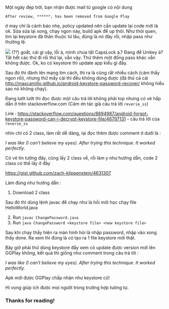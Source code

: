 Một ngày đẹp trời, bạn nhận được mail từ google có nội dung

`After review, ******, has been removed from Google Play`

ờ may chỉ là cảnh báo nhẹ, policy updated nên cần update lại code mới là ok.
Sửa sửa lại xong, chạy ngon này, build apk để up thôi. Như thói quen, tìm lại keystore đã thân thuộc từ lâu, đúng là nó đây rồi, nhập pass như thường lệ:

![](https://images.viblo.asia/6faf94bd-72cb-44b7-8ded-449a454bc55b.png)
(??) goắt, cái gì vậy, lỗi à, mình chưa tắt CapsLock à,? Đang để Unikey à? Tắt hết các thứ đi rồi thử lại, vẫn vậy. Thử thêm một đống pass khác vẫn không được. Ok, ko có keystore thì update app kiểu gì đây.

Sau đó thì đành lên mạng tìm cách, thì ra là cũng rất nhiều cách (cảm thấy ngon rồi), nhưng thử mấy cái thì đều không dùng được (đã thử cả cái http://maxcamillo.github.io/android-keystore-password-recover/ không hiểu sao nó không chạy). 

Đang lướt lướt thì đọc được một câu trả lời không phải top nhưng có vẻ hấp dẫn ở trên stackoverflow.com (Cảm ơn tác giả câu trả lời `reverie_ss`) 

Link : https://stackoverflow.com/questions/8894987/android-forgot-keystore-password-can-i-decrypt-keystore-file/46797131 - câu trả lời của `reverie_ss`

nhìn chỉ có 2 class, làm rất dễ dàng, lại đọc thêm được comment ở dưới là :

*I was like (I can't believe my eyes). After trying this technique. It worked perfectly*. 

Có vẻ tin tưởng đây, cũng lấy 2 class về, rồi làm y như hướng dẫn, code 2 class có thể lấy ở đây

https://gist.github.com/zach-klippenstein/4631307


Làm đúng như hướng dẫn : 
1. Download 2 class

Sau đó thì dùng lệnh javac để chạy như là hồi mới học chạy file HelloWorld.java

2. Run `javac ChangePassword.java`
3. Run `java ChangePassword <keystore file> <new keystore file>`

Sau khi chạy thấy hiện ra màn hình hỏi là nhập password, nhập vào xong thấy done. Ra xem thì đúng là có tạo ra 1 file keystore mới thật.

Bây giờ phải thử dùng keystore đấy xem có update được version mới lên GGPlay không, kết quả thì giống như comment trong câu trả lời :

*I was like (I can't believe my eyes). After trying this technique. It worked perfectly.*

Apk mới được GGPlay chấp nhận như keystore cũ!

Hi vọng giúp ích được mọi người trong trường hợp tương tự.
### Thanks for reading!